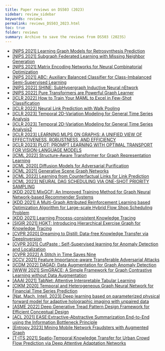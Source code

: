 ```yaml
---
title: Paper reviews on DS503 (2023) 
sidebar: review_sidebar
keywords: reviews
permalink: reviews_DS503_2023.html
toc: true
folder: reviews
summary: Archive to save the reviews from DS503 (2023S)
---
```


- [[NIPS 2021] Learning Graph Models for Retrosynthesis Prediction](../../_posts/DS503_23S/2023-04-20-Learning_Graph_Models_for_Retrosynthesis_Prediction.md)
- [[NIPS 2021] Subgraph Federated Learning with Missing Neighbor Generation](../../_posts/DS503_23S/2023-04-20-Subraph_Federated_Learning_with_Missing_Neighbor_Generation.md)
- [[NIPS 2021] Matrix Encoding Networks for Neural Combinatorial Optimization](../../_posts/DS503_23S/2023-04-20-Matrix_Encoding_Networks_for_Neural_Combinatorial_Optimization.md)
- [[NIPS 2021] ABC: Auxiliary Balanced Classifier for Class-Imbalanced Semi-Supervised Learning](../../_posts/DS503_23S/2023-04-20-ABC_Auxiliary_Balanced_Classifier_for_Class_Imbalanced_Semi_Supervised_Learning.md)
- [[NIPS 2022] SHINE: SubHypergraph Inductive Neural nEtwork](../../_posts/DS503_23S/2023-04-20-SHINE_SubHypergraph_Inductive_Neural_nEtwork.md)
- [[NIPS 2022] Pure Transformers are Powerful Graph Learner](../../_posts/DS503_23S/2023-04-20-Pure_Transformers_are_Powerful_Graph_Learner.md)
- [[ICLR 2022] How to Train Your MAML to Excel in Few-Shot Classification](../../_posts/DS503_23S/2023-04-20-How_to_Train_Your_MAML_to_Excel_in_Few_Shot_Classification.md)
- [[ICLR 2022] Neural Link Prediction with Walk Pooling](../../_posts/DS503_23S/2023-04-20-Neural_Link_Prediction_with_Walk_Pooling.md)
- [[ICLR 2023] Temporal 2D-Variation Modeling for General Time Series Analysis](../../_posts/DS503_23S/2023-04-20-Temporal_2D_Variation_Modeling_for_General_Time_Series_Analysis.md)
- [[ICLR 2023] Temporal 2D-Variation Modeling for General Time Series Analysis2](../../_posts/DS503_23S/2023-04-20-Temporal_2D_Variation_Modeling_for_General_Time_Series_Analysis2.md)
- [[ICLR 2023] LEARNING MLPS ON GRAPHS: A UNIFIED VIEW OF EFFECTIVENESS, ROBUSTNESS, AND EFFICIENCY](../../_posts/DS503_23S/2023-04-20-Learning_MLPs_On_Graphs_A_Unified_View_Of_Effectieness_Robustness_And_Efficiency.md)
- [[ICLR 2023] PLOT: PROMPT LEARNING WITH OPTIMAL TRANSPORT FOR VISION-LANGUAGE MODELS](../../_posts/DS503_23S/2023-04-20-Prompt_learning_with_optimal_transport.md)
- [[ICML 2022] Structure-Aware Transformer for Graph Representation Learning](../../_posts/DS503_23S/2023-04-20-Structure_Aware_Transformer_for_Graph_Representation_Learning.md)
- [[ICML 2020] Diffusion Models for Adversarial Purification](../../_posts/DS503_23S/2023-04-20-Diffusion_Models_for_Adversarial_Purification.md)
- [[ICML 2021] Generative Scene Graph Networks](../../_posts/DS503_23S/2023-04-20-Generative_Scene_Graph_Networks.md)
- [[ICML 2022] Learning from Counterfactual Links for Link Prediction](../../_posts/DS503_23S/2023-04-20-Learning_from_Counterfactual_Links_for_Link_Prediction.md)
- [[ICML 2023] NEURAL DAG SCHEDULING VIA ONE-SHOT PRIORITY SAMPLING](../../_posts/DS503_23S/2023-04-20-NEURAL_DAG_SCHEDULING_VIA_ONE_SHOT_PRIORITY_SAMPLING.md)
- [[KDD 2021] MixGCF: An Improved Training Method for Graph Neural Network-based Recommender Systems](../../_posts/DS503_23S/2023-04-20-MixGCF_An_Improved_Training_Method_for_Graph_Neural_Network_based_Recommender_Systems.md)
- [[KDD 2021] A Multi-Graph Attributed Reinforcement Learning based Optimization Algorithm for Large-scale Hybrid Flow Shop Scheduling Problem](../../_posts/DS503_23S/2023-04-20-A_Multi_Graph_Attributed_Reinforcement_Learning_based_Optimization_Algorithm_for_Large_scale_Hybrid_Flow_Shop_Scheduling_Problem.md)
- [[KDD 2021] Learning Process-consistent Knowledge Tracing](../../_posts/DS503_23S/2023-04-20-Learning_Process-consistent_Knowledge_Tracing.md)
- [[SIGIR 2021] HGKT: Introducing Hierarchical Exercise Graph for Knowledge Tracing](../../_posts/DS503_23S/2023-04-20-HGKT_Introducing_Hierarchical_Exercise_Graph_for_Knowledge_tracing.md)
- [[CVPR 2020] Dreaming to Distill: Data-free Knowledge Transfer via DeepInversion](../../_posts/DS503_23S/2023-04-20-Dreaming_to_Distill_Data_free_Knowledge_Transfer_via_DeepInversion.md)
- [[CVPR 2021] CutPaste : Self-Supervised learning for Anomaly Detection and Localization](../../_posts/DS503_23S/2023-04-20-CutPaste_Self-supervised_learning_for_Anomaly_Detection_and_Localization.md)
- [[CVPR 2022] A Stitch in Time Saves Nine](../../_posts/DS503_23S/2023-04-20-A_Stitch_in_Time_Saves_Nine.md)
- [[ICCV 2021] Feature Importance-aware Transferable Adversarial Attacks](../../_posts/DS503_23S/2023-04-20-Feature_Importance_aware_Transferable_Adversarial_Attacks.md)
- [[ICDM 2022] DAGAD: Data Augmentation for Graph Anomaly Detection](../../_posts/DS503_23S/2023-04-20-DAGAD_Data_Augmentation_for_Graph_Anomaly_Detection.md)
- [[WWW 2021] SimGRACE: A Simple Framework for Graph Contrastive Learning without Data Augmentation](../../_posts/DS503_23S/2023-04-20-SimGRACE_A_Simple_Framework_for_Graph_Contrastive_Learning_without_Data_Augmentation.md)
- [[AAAI 2021] TabNet: Attentive Interpretable Tabular Learning](../../_posts/DS503_23S/2023-04-20-TabNet_Attentive_Interpretable_Tabular_Learning.md)
- [[CIKM 2020] Temporal and Heterogeneous Graph Neural Network for Financial Time Series Prediction](../../_posts/DS503_23S/2023-04-20-Temporal_and_Heterogeneous_Graph_Neural_Network_for_Financial_Time_Series_Prediction.md)
- [[Nat. Mach. Intell. 2023] Deep learning based on parameterized physical forward model for adaptive holographic imaging with unpaired data](../../_posts/DS503_23S/2023-04-20-Deep_learning_based_on_parameterized_physical_forward_model_for_adaptive_holographic_imaging_with_unpaired_data.md)
- [[ASME 2022] Deep Generative Tread Pattern Design Framework for Efficient Conceptual Design](../../_posts/DS503_23S/2023-04-20-Deep_Generative_Tread_Pattern_Design_Framework_for_Efficient_Conceptual_Design.md)
- [[ACL 2021] EASE:Extractive-Abstractive Summarization End-to-End using the Information Bottleneck Principle](../../_posts/DS503_23S/2023-04-20-EASE_Extractive_Abstractive_Summarization_End_to_End_using_the_Information_Bottleneck_Principle.md)
- [[Entropy 2023] Mining Mobile Network Fraudsters with Augmented Graph](../../_posts/DS503_23S/2023-04-20-Mining_Mobile_Network_Fraudsters_with_Augmented_Graph.md)
- [[T-ITS 2021] Spatio-Temporal Knowledge Transfer for Urban Crowd Flow Prediction via Deep Attentive Adaptation Networks](../../_posts/DS503_23S/2023-04-20-Spatio_Temporal_Knowledge_Transfer_for_Urban_Crowd_Flow_Prediction_via_Deep_Attentive_Adaptation_Networks.md)
